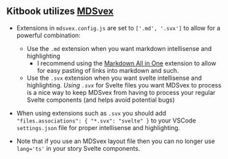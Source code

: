 ## Kitbook utilizes [MDSvex](https://mdsvex.pngwn.io/) 
- Extensions in `mdsvex.config.js` are set to `['.md', '.svx']` to allow for a powerful combination:
  - Use the `.md` extension when you want markdown intellisense and highlighting
    - I recommend using the [Markdown All in One](https://marketplace.visualstudio.com/items?itemName=yzhang.markdown-all-in-one) extension to allow for easy pasting of links into markdown and such.
  - Use the `.svx` extension when you want svelte intellisense and highlighting. *Using `.svx`* for Svelte files you want MDSvex to process is a nice way to keep MDSvex from having to process your regular Svelte components (and helps avoid potential bugs)
  <!-- - Notice the icons in the sidebar tell you which files are `.md` files (<span class="i-simple-icons-markdown" />) and which are `.svx` files (<span class="i-simple-icons-svelte" />). -->
- When using extensions such as `.svx` you should add `"files.associations": { "*.svx": "svelte" }` to your VSCode `settings.json` file for proper intellisense and highlighting.

- Note that if you use an MDSvex layout file then you can no longer use `lang='ts'` in your story Svelte components.